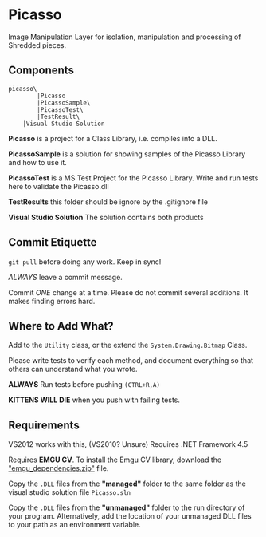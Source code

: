 # Picasso

Image Manipulation Layer for isolation, manipulation and processing of Shredded pieces.


## Components

```
picasso\
        |Picasso
        |PicassoSample\
        |PicassoTest\
        |TestResult\
	|Visual Studio Solution

```

**Picasso** is a project for a Class Library, i.e. compiles into a DLL.

**PicassoSample** is a solution for showing samples of the Picasso Library and how to use it.

**PicassoTest** is a MS Test Project for the Picasso Library. Write and run tests here to validate the Picasso.dll

**TestResults** this folder should be ignore by the .gitignore file

**Visual Studio Solution** The solution contains both products

## Commit Etiquette
`git pull` before doing any work.  Keep in sync!

*ALWAYS* leave a commit message.

Commit *ONE* change at a time.  Please do not commit several additions.  It makes finding errors hard.

## Where to Add What?

Add to the `Utility` class, or the extend the `System.Drawing.Bitmap` Class.

Please write tests to verify each method, and document everything so that others can understand what you wrote.

**ALWAYS** Run tests before pushing `(CTRL+R,A)`

**KITTENS WILL DIE** when you push with failing tests.

## Requirements

VS2012 works with this, (VS2010? Unsure)
Requires .NET Framework 4.5

Requires **EMGU CV**.  To install the Emgu CV library, download the ["emgu_dependencies.zip"](https://github.com/downloads/Algorithmix/Picasso/emgu_dependencies.zip) file.

Copy the `.DLL` files from the **"managed"** folder to the same folder as the visual studio solution file `Picasso.sln`

Copy the `.DLL` files from the **"unmanaged"** folder to the run directory of your program.  Alternatively, add the location of your unmanaged DLL files to your path as an environment variable.
